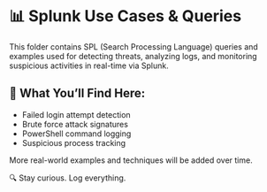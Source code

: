 # 📊 Splunk Use Cases & Queries

This folder contains SPL (Search Processing Language) queries and examples used for detecting threats, analyzing logs, and monitoring suspicious activities in real-time via Splunk.

## 🧠 What You’ll Find Here:
- Failed login attempt detection
- Brute force attack signatures
- PowerShell command logging
- Suspicious process tracking

More real-world examples and techniques will be added over time.

🔍 Stay curious. Log everything.


